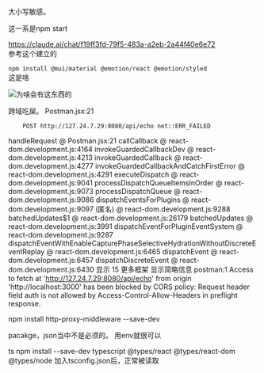 大小写敏感。

这一系是npm start

https://claude.ai/chat/f19ff3fd-79f5-483a-a2eb-2a44f40e6e72  
参考这个建立的

`npm install @mui/material @emotion/react @emotion/styled`  
这是啥

![为啥会有这东西的](https://upload.moonchan.xyz/api/01LLWEUU3UNCW3DHAMVREJYFKFMYJFR3AW/image.png)

跨域吃屎。
Postman.jsx:21 
        
        
        POST http://127.24.7.29:8080/api/echo net::ERR_FAILED
handleRequest @ Postman.jsx:21
callCallback @ react-dom.development.js:4164
invokeGuardedCallbackDev @ react-dom.development.js:4213
invokeGuardedCallback @ react-dom.development.js:4277
invokeGuardedCallbackAndCatchFirstError @ react-dom.development.js:4291
executeDispatch @ react-dom.development.js:9041
processDispatchQueueItemsInOrder @ react-dom.development.js:9073
processDispatchQueue @ react-dom.development.js:9086
dispatchEventsForPlugins @ react-dom.development.js:9097
(匿名) @ react-dom.development.js:9288
batchedUpdates$1 @ react-dom.development.js:26179
batchedUpdates @ react-dom.development.js:3991
dispatchEventForPluginEventSystem @ react-dom.development.js:9287
dispatchEventWithEnableCapturePhaseSelectiveHydrationWithoutDiscreteEventReplay @ react-dom.development.js:6465
dispatchEvent @ react-dom.development.js:6457
dispatchDiscreteEvent @ react-dom.development.js:6430
显示 15 更多框架
显示简略信息
postman:1  Access to fetch at 'http://127.24.7.29:8080/api/echo' from origin 'http://localhost:3000' has been blocked by CORS policy: Request header field auth is not allowed by Access-Control-Allow-Headers in preflight response.


npm install http-proxy-middleware --save-dev

pacakge，json当中不是必须的。
用env就很可以

ts
npm install --save-dev typescript @types/react @types/react-dom @types/node
加入tsconfig.json后，正常被读取
